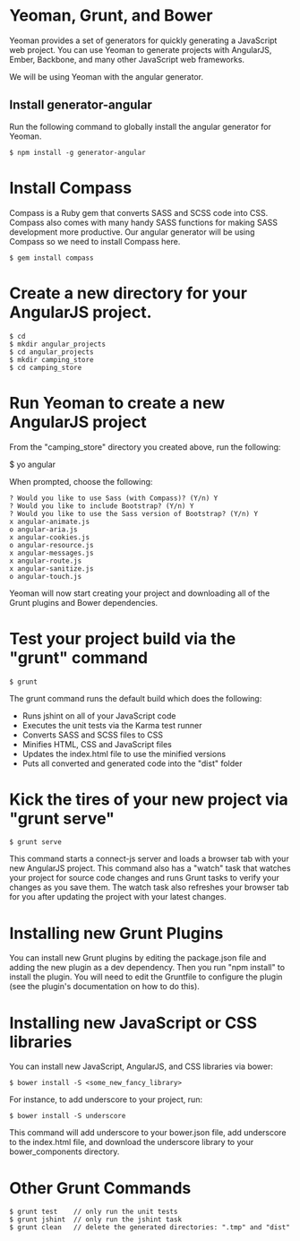 # Yeoman, Grunt, and Bower

Yeoman provides a set of generators for quickly
generating a JavaScript web project. You can use
Yeoman to generate projects with AngularJS, Ember,
Backbone, and many other JavaScript web frameworks.

We will be using Yeoman with the angular generator.

## Install generator-angular
Run the following command to globally install
the angular generator for Yeoman.

    $ npm install -g generator-angular

# Install Compass
Compass is a Ruby gem that converts SASS and SCSS
code into CSS. Compass also comes with many handy
SASS functions for making SASS development more
productive. Our angular generator will be using
Compass so we need to install Compass here.

    $ gem install compass

# Create a new directory for your AngularJS project.

    $ cd
    $ mkdir angular_projects
    $ cd angular_projects
    $ mkdir camping_store
    $ cd camping_store

# Run Yeoman to create a new AngularJS project
From the "camping_store" directory you created above,
run the following:

$ yo angular

When prompted, choose the following:

    ? Would you like to use Sass (with Compass)? (Y/n) Y
    ? Would you like to include Bootstrap? (Y/n) Y
    ? Would you like to use the Sass version of Bootstrap? (Y/n) Y
    x angular-animate.js
    o angular-aria.js
    x angular-cookies.js
    o angular-resource.js
    x angular-messages.js
    x angular-route.js
    x angular-sanitize.js
    o angular-touch.js

Yeoman will now start creating your project and downloading all 
of the Grunt plugins and Bower dependencies.

# Test your project build via the "grunt" command

    $ grunt

The grunt command runs the default build which does the following:

* Runs jshint on all of your JavaScript code
* Executes the unit tests via the Karma test runner
* Converts SASS and SCSS files to CSS
* Minifies HTML, CSS and JavaScript files
* Updates the index.html file to use the minified versions
* Puts all converted and generated code into the "dist" folder

# Kick the tires of your new project via "grunt serve"

    $ grunt serve

This command starts a connect-js server and loads a browser tab with your
new AngularJS project. This command also has a "watch" task that watches your
project for source code changes and runs Grunt tasks to verify your changes
as you save them. The watch task also refreshes your browser tab for you after
updating the project with your latest changes.

# Installing new Grunt Plugins

You can install new Grunt plugins by editing the package.json file and adding
the new plugin as a dev dependency. Then you run "npm install" to install
the plugin. You will need to edit the Gruntfile to configure the plugin (see
the plugin's documentation on how to do this).

# Installing new JavaScript or CSS libraries

You can install new JavaScript, AngularJS, and CSS libraries via bower:

    $ bower install -S <some_new_fancy_library>

For instance, to add underscore to your project, run:

    $ bower install -S underscore

This command will add underscore to your bower.json file, add underscore to
the index.html file, and download the underscore library to your
bower_components directory.

# Other Grunt Commands

    $ grunt test    // only run the unit tests
    $ grunt jshint  // only run the jshint task
    $ grunt clean   // delete the generated directories: ".tmp" and "dist"



